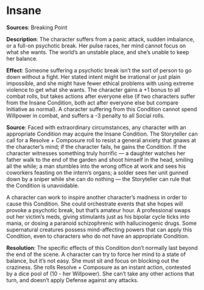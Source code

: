 # **Insane**
**Sources**: Breaking Point

**Description**: The character suffers from a panic attack,
sudden imbalance, or a full-on psychotic break. Her pulse
races, her mind cannot focus on what she wants. The world’s
an unstable place, and she’s unable to keep her balance.

**Effect**: Someone suffering a psychotic break isn’t the sort
of person to go down without a fight. Her stated intent might
be irrational or just plain impossible, and she might have fewer
ethical problems with using extreme violence to get what she
wants. The character gains a +1 bonus to all combat rolls, but
takes actions after everyone else (if two characters suffer from the
Insane Condition, both act after everyone else but compare Initiative
as normal). A character suffering from this Condition cannot spend
Willpower in combat, and suffers a -3 penalty to all Social rolls.

**Source**: Faced with extraordinary circumstances,
any character with an appropriate Condition may acquire
the Insane Condition. The Storyteller can call for a Resolve +
Composure roll to resist a general anxiety that gnaws at the
character’s mind; if the character fails, he gains the Condition. If
the character witnesses something truly horrific — a daughter
watches her father walk to the end of the garden and shoot
himself in the head, smiling all the while; a man stumbles
into the wrong office at work and sees his coworkers feasting
on the intern’s organs; a solder sees her unit gunned down
by a sniper while she can do nothing — the Storyteller can
rule that the Condition is unavoidable.

A character can work to inspire another character’s madness in order to cause this Condition. She could orchestrate events
that she hopes will provoke a psychotic break, but that’s
amateur hour. A professional swaps out her victim’s meds,
giving stimulants just as his bipolar cycle ticks into mania, or
dosing a paranoid schizophrenic with hallucinogenic drugs.
Some supernatural creatures possess mind-affecting powers that can apply this Condition, even to characters who do not
have an appropriate Condition.

**Resolution**: The specific effects of this Condition don’t
normally last beyond the end of the scene. A character can
try to force her mind to a state of balance, but it’s not easy.
She must sit and focus on blocking out the craziness. She rolls
Resolve + Composure as an instant action, contested by a dice
pool of (10 - her Willpower). She can’t take any other actions
that turn, and doesn’t apply Defense against any attacks.